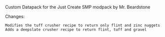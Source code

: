 
Custom Datapack for the Just Create SMP modpack by Mr. Beardstone

Changes:

	Modifies the tuff crusher recipe to return only flint and zinc nuggets
	Adds a deepslate crusher recipe to return flint, tuff and gravel

